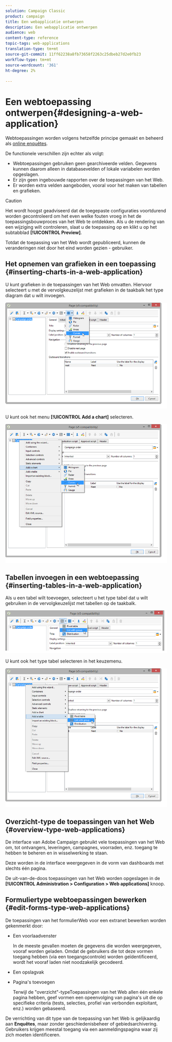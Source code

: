 ```yaml
---
solution: Campaign Classic
product: campaign
title: Een webapplicatie ontwerpen
description: Een webapplicatie ontwerpen
audience: web
content-type: reference
topic-tags: web-applications
translation-type: tm+mt
source-git-commit: 11ff62238a8fb73658f2263c25dbeb27d2e0fb23
workflow-type: tm+mt
source-wordcount: '361'
ht-degree: 2%

---
```



# Een webtoepassing ontwerpen{#designing-a-web-application}

Webtoepassingen worden volgens hetzelfde principe gemaakt en beheerd als [online enquêtes](../../web/using/about-surveys.md).

De functionele verschillen zijn echter als volgt:

* Webtoepassingen gebruiken geen gearchiveerde velden. Gegevens kunnen daarom alleen in databasevelden of lokale variabelen worden opgeslagen.
* Er zijn geen ingebouwde rapporten over de toepassingen van het Web.
* Er worden extra velden aangeboden, vooral voor het maken van tabellen en grafieken.

>[!CAUTION]
>
>Het wordt hoogst geadviseerd dat de toegepaste configuraties voortdurend worden gecontroleerd om het even welke fouten vroeg in het de toepassingsbouwproces van het Web te ontdekken. Als u de rendering van een wijziging wilt controleren, slaat u de toepassing op en klikt u op het subtabblad **[!UICONTROL Preview]**.
>
>Totdat de toepassing van het Web wordt gepubliceerd, kunnen de veranderingen niet door het eind worden gezien - gebruiker.

## Het opnemen van grafieken in een toepassing {#inserting-charts-in-a-web-application}

U kunt grafieken in de toepassingen van het Web omvatten. Hiervoor selecteert u met de vervolgkeuzelijst met grafieken in de taakbalk het type diagram dat u wilt invoegen.

![](assets/s_ncs_admin_webapps_bar_graph.png)

U kunt ook het menu **[!UICONTROL Add a chart]** selecteren.

![](assets/s_ncs_admin_webapps_graph.png)

## Tabellen invoegen in een webtoepassing {#inserting-tables-in-a-web-application}

Als u een tabel wilt toevoegen, selecteert u het type tabel dat u wilt gebruiken in de vervolgkeuzelijst met tabellen op de taakbalk.

![](assets/s_ncs_admin_webapps_bar_table.png)

U kunt ook het type tabel selecteren in het keuzemenu.

![](assets/s_ncs_admin_webapps_table.png)

## Overzicht-type de toepassingen van het Web {#overview-type-web-applications}

De interface van Adobe Campaign gebruikt vele toepassingen van het Web om, tot ontvangers, leveringen, campagnes, voorraden, enz. toegang te hebben te beheren en in wisselwerking te staan.

Deze worden in de interface weergegeven in de vorm van dashboards met slechts één pagina.

De uit-van-de-doos toepassingen van het Web worden opgeslagen in de **[!UICONTROL Administration > Configuration > Web applications]** knoop.

## Formuliertype webtoepassingen bewerken {#edit-forms-type-web-applications}

De toepassingen van het formulierWeb voor een extranet bewerken worden gekenmerkt door:

* Een voorlaadvenster

   In de meeste gevallen moeten de gegevens die worden weergegeven, vooraf worden geladen. Omdat de gebruikers die tot deze vormen toegang hebben (via een toegangscontrole) worden geïdentificeerd, wordt het vooraf laden niet noodzakelijk gecodeerd.

* Een opslagvak
* Pagina&#39;s toevoegen

   Terwijl de &quot;overzicht&quot;-typeToepassingen van het Web allen één enkele pagina hebben, geef vormen een opeenvolging van pagina&#39;s uit die op specifieke criteria (tests, selecties, profiel van verbonden exploitant, enz.) worden gebaseerd.

De verrichting van dit type van de toepassing van het Web is gelijkaardig aan **Enquêtes**, maar zonder geschiedenisbeheer of gebiedsarchivering. Gebruikers krijgen meestal toegang via een aanmeldingspagina waar zij zich moeten identificeren.
